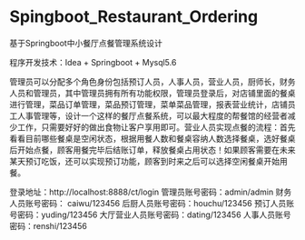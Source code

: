 # Spingboot_Restaurant_Ordering
基于Springboot中小餐厅点餐管理系统设计

程序开发技术：Idea + Springboot + Mysql5.6

  管理员可以分配多个角色身份包括预订人员，人事人员，营业人员，厨师长，财务人员和管理员，其中管理员拥有所有功能权限，管理员登录后，对店铺里面的餐桌进行管理，菜品订单管理，菜品预订管理，菜单菜品管理，报表营业统计，店铺员工人事管理等，设计一个这样的餐厅点餐系统，可以最大程度的帮餐馆的经营者减少工作，只需要好好的做出食物让客户享用即可。营业人员实现点餐的流程：首先看看目前哪些餐桌是空闲状态，根据用餐人数和餐桌容纳人数选择餐桌，选好餐桌后开始点餐，顾客用餐完毕后结账订单，释放餐桌占用状态！如果顾客需要在未来某天预订吃饭，还可以实现预订功能，顾客到时来之后可以选择空闲餐桌开始用餐。

登录地址：http://localhost:8888/ct/login
管理员账号密码：admin/admin
财务人员账号密码： caiwu/123456
后厨人员账号密码：houchu/123456
预订人员账号密码：yuding/123456
大厅营业人员账号密码：dating/123456
人事人员账号密码：renshi/123456
